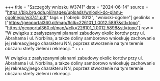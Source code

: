 +++
title = "Szczegóły wniosku W3741"
date = "2024-06-14"
source = "https://bip.brg.gda.pl/images/uploads/wnioski-do-planu-ogolnego/w3741.pdf"
tags = ["obręb: 0012", "wnioski-ogolne"]
geolinks = ["https://geoportal360.pl/map/#clk=226101_1.0012.5897&stl=topo", "https://geoportal360.pl/map/#clk=226101_1.0012.5898&stl=topo"]
raw = "W związku z zasłyszanymi planami zabudowy okolic kortów przy ul. Abrahama i ul. Norblina, a także doliny samborowo wnioskuję zachowanie jej rekreacyjnego charakteru NN, poprzez stworzenie na tym terenie obszaru strefy zieleni i rekreacji. "
+++

W związku z zasłyszanymi planami zabudowy okolic kortów przy ul. Abrahama i ul.
Norblina, a także doliny samborowo wnioskuję zachowanie jej rekreacyjnego charakteru
NN,
poprzez stworzenie na tym terenie obszaru strefy zieleni i rekreacji.



